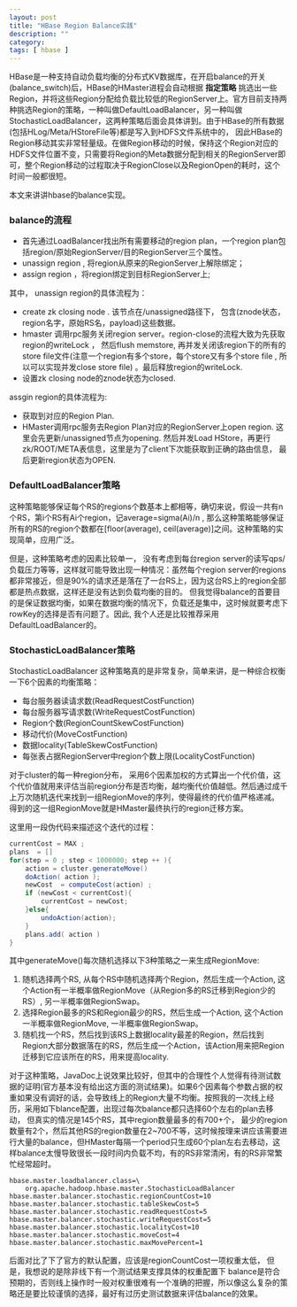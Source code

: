 ```yaml
---
layout: post
title: "HBase Region Balance实践"
description: ""
category: 
tags: [ hbase ]
---
```


HBase是一种支持自动负载均衡的分布式KV数据库，在开启balance的开关(balance_switch)后，HBase的HMaster进程会自动根据 __指定策略__ 挑选出一些Region，并将这些Region分配给负载比较低的RegionServer上。官方目前支持两种挑选Region的策略，一种叫做DefaultLoadBalancer，另一种叫做StochasticLoadBalancer，这两种策略后面会具体讲到。由于HBase的所有数据(包括HLog/Meta/HStoreFile等)都是写入到HDFS文件系统中的， 因此HBase的Region移动其实非常轻量级。在做Region移动的时候，保持这个Region对应的HDFS文件位置不变，只需要将Region的Meta数据分配到相关的RegionServer即可，整个Region移动的过程取决于RegionClose以及RegionOpen的耗时，这个时间一般都很短。

本文来讲讲hbase的balance实现。 

### balance的流程

* 首先通过LoadBalancer找出所有需要移动的region plan，一个region plan包括region/原始RegionServer/目的RegionServer三个属性。
* unassign region , 将region从原来的RegionServer上解除绑定；
* assign region ，将region绑定到目标RegionServer上;


其中， unassign region的具体流程为：

* create zk closing node .  该节点在/unassigned路径下， 包含(znode状态，region名字，原始RS名，payload)这些数据。
* hmaster 调用rpc服务关闭region server。region-close的流程大致为先获取region的writeLock ， 然后flush memstore, 再并发关闭该region下的所有的store file文件(注意一个region有多个store，每个store又有多个store file , 所以可以实现并发close store file) 。最后释放region的writeLock.
* 设置zk closing node的znode状态为closed.


assgin region的具体流程为: 

* 获取到对应的Region Plan.
* HMaster调用rpc服务去Region Plan对应的RegionServer上open region. 这里会先更新/unassigned节点为opening. 然后并发Load HStore，再更行zk/ROOT/META表信息，这里是为了client下次能获取到正确的路由信息， 最后更新region状态为OPEN.


### DefaultLoadBalancer策略

这种策略能够保证每个RS的regions个数基本上都相等，确切来说，假设一共有n个RS，第i个RS有Ai个region，记average=sigma(Ai)/n , 那么这种策略能够保证所有的RS的region个数都在[floor(average), ceil(average)]之间。这种策略的实现简单，应用广泛。 

但是，这种策略考虑的因素比较单一， 没有考虑到每台region server的读写qps/负载压力等等，这样就可能导致出现一种情况：虽然每个region server的regions都非常接近，但是90%的请求还是落在了一台RS上，因为这台RS上的region全部都是热点数据，这样还是没有达到负载均衡的目的。
但我觉得balance的首要目的是保证数据均衡，如果在数据均衡的情况下，负载还是集中，这时候就要考虑下rowKey的选择是否有问题了。因此, 我个人还是比较推荐采用DefaultLoadBalancer的。  


### StochasticLoadBalancer策略

StochasticLoadBalancer 这种策略真的是非常复杂，简单来讲，是一种综合权衡一下6个因素的均衡策略：

* 每台服务器读请求数(ReadRequestCostFunction)
* 每台服务器写请求数(WriteRequestCostFunction)
* Region个数(RegionCountSkewCostFunction)
* 移动代价(MoveCostFunction)
* 数据locality(TableSkewCostFunction)
* 每张表占据RegionServer中region个数上限(LocalityCostFunction)

对于cluster的每一种region分布， 采用6个因素加权的方式算出一个代价值，这个代价值就用来评估当前region分布是否均衡，越均衡代价值越低。然后通过成千上万次随机迭代来找到一组RegionMove的序列，使得最终的代价值严格递减。
得到的这一组RegionMove就是HMaster最终执行的region迁移方案。

这里用一段伪代码来描述这个迭代的过程： 

```java
currentCost = MAX ; 
plans  = []
for(step = 0 ; step < 1000000; step ++ ){
	action = cluster.generateMove() 
	doAction( action );
	newCost  = computeCost(action) ;
	if (newCost < currentCost){
		currentCost = newCost;
	}else{
		undoAction(action);
	}
	plans.add( action )
}
```

其中generateMove()每次随机选择以下3种策略之一来生成RegionMove:

1. 随机选择两个RS, 从每个RS中随机选择两个Region，然后生成一个Action, 这个Action有一半概率做RegionMove（从Region多的RS迁移到Region少的RS）, 另一半概率做RegionSwap。
2. 选择Region最多的RS和Region最少的RS，然后生成一个Action, 这个Action一半概率做RegionMove, 一半概率做RegionSwap。
3. 随机找一个RS，然后找到该RS上数据locality最差的Region，然后找到Region大部分数据落在的RS，然后生成一个Action，该Action用来把Region迁移到它应该所在的RS，用来提高locality. 


对于这种策略，JavaDoc上说效果比较好，但其中的合理性个人觉得有待测试数据的证明(官方基本没有给出这方面的测试结果)。如果6个因素每个参数占据的权重如果没有调好的话，会导致线上的Region大量不均衡。按照我的一次线上经历，采用如下blance配置，出现过每次balance都只选择60个左右的plan去移动， 但真实的情况是145个RS，其中region数量最多的有700+个， 最少的region数量有2个，然后其他RS的region数量在2~700不等，这时候按理来讲应该需要进行大量的balance，但HMaster每隔一个period只生成60个plan左右去移动，这样balance太慢导致很长一段时间内负载不均，有的RS非常清闲，有的RS非常繁忙经常超时。


```
hbase.master.loadbalancer.class=\
	org.apache.hadoop.hbase.master.StochasticLoadBalancer
hbase.master.balancer.stochastic.regionCountCost=10
hbase.master.balancer.stochastic.tableSkewCost=5
hbase.master.balancer.stochastic.readRequestCost=5
hbase.master.balancer.stochastic.writeRequestCost=5
hbase.master.balancer.stochastic.localityCost=10
hbase.master.balancer.stochastic.moveCost=4
hbase.master.balancer.stochastic.maxMovePercent=1
```

后面对比了下了官方的默认配置，应该是regionCountCost一项权重太低， 但是，我想说的是除非线下有一个测试结果支撑具体的权重配置下 balance是符合预期的，否则线上操作时一般对权重很难有一个准确的把握，所以像这么复杂的策略还是要比较谨慎的选择，最好有过历史测试数据来评估balance的效果。

